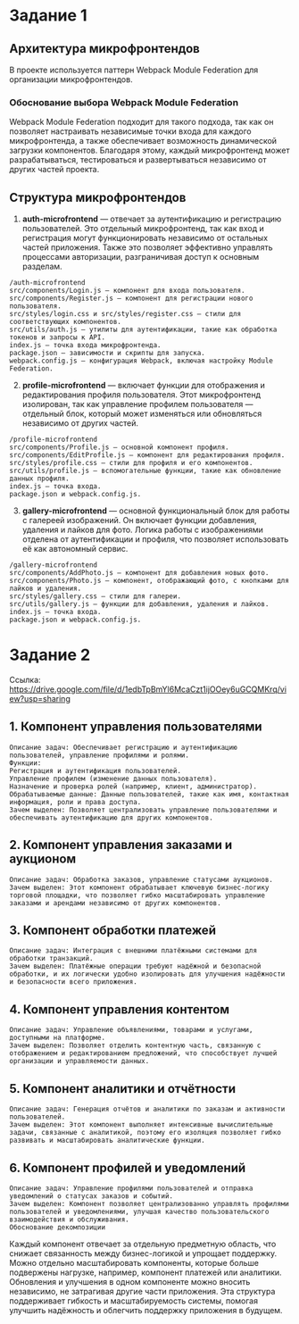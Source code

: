 # Задание 1

## Архитектура микрофронтендов
В проекте используется паттерн Webpack Module Federation для организации микрофронтендов.

### Обоснование выбора Webpack Module Federation
Webpack Module Federation подходит для такого подхода, так как он позволяет настраивать независимые точки входа для каждого микрофронтенда, а также обеспечивает возможность динамической загрузки компонентов. Благодаря этому, каждый микрофронтенд может разрабатываться, тестироваться и развертываться независимо от других частей проекта.

## Структура микрофронтендов
1. **auth-microfrontend** — отвечает за аутентификацию и регистрацию пользователей. Это отдельный микрофронтенд, так как вход и регистрация могут функционировать независимо от остальных частей приложения. Также это позволяет эффективно управлять процессами авторизации, разграничивая доступ к основным разделам.
```
/auth-microfrontend
src/components/Login.js — компонент для входа пользователя.
src/components/Register.js — компонент для регистрации нового пользователя.
src/styles/login.css и src/styles/register.css — стили для соответствующих компонентов.
src/utils/auth.js — утилиты для аутентификации, такие как обработка токенов и запросы к API.
index.js — точка входа микрофронтенда.
package.json — зависимости и скрипты для запуска.
webpack.config.js — конфигурация Webpack, включая настройку Module Federation.
```
2. **profile-microfrontend** — включает функции для отображения и редактирования профиля пользователя. Этот микрофронтенд изолирован, так как управление профилем пользователя — отдельный блок, который может изменяться или обновляться независимо от других частей.
```
/profile-microfrontend
src/components/Profile.js — основной компонент профиля.
src/components/EditProfile.js — компонент для редактирования профиля.
src/styles/profile.css — стили для профиля и его компонентов.
src/utils/profile.js — вспомогательные функции, такие как обновление данных профиля.
index.js — точка входа.
package.json и webpack.config.js.
```
3. **gallery-microfrontend** — основной функциональный блок для работы с галереей изображений. Он включает функции добавления, удаления и лайков для фото. Логика работы с изображениями отделена от аутентификации и профиля, что позволяет использовать её как автономный сервис.
```
/gallery-microfrontend
src/components/AddPhoto.js — компонент для добавления новых фото.
src/components/Photo.js — компонент, отображающий фото, с кнопками для лайков и удаления.
src/styles/gallery.css — стили для галереи.
src/utils/gallery.js — функции для добавления, удаления и лайков.
index.js — точка входа.
package.json и webpack.config.js.
```
# Задание 2
Ссылка: https://drive.google.com/file/d/1edbTpBmYl6McaCzt1ijOOey6uGCQMKrq/view?usp=sharing 

## 1. Компонент управления пользователями
```
Описание задач: Обеспечивает регистрацию и аутентификацию пользователей, управление профилями и ролями.
Функции:
Регистрация и аутентификация пользователей.
Управление профилем (изменение данных пользователя).
Назначение и проверка ролей (например, клиент, администратор).
Обрабатываемые данные: Данные пользователей, такие как имя, контактная информация, роли и права доступа.
Зачем выделен: Позволяет централизовать управление пользователями и обеспечивать аутентификацию для других компонентов.
```
## 2. Компонент управления заказами и аукционом
```
Описание задач: Обработка заказов, управление статусами аукционов.
Зачем выделен: Этот компонент обрабатывает ключевую бизнес-логику торговой площадки, что позволяет гибко масштабировать управление заказами и арендами независимо от других компонентов.
```
## 3. Компонент обработки платежей
```
Описание задач: Интеграция с внешними платёжными системами для обработки транзакций.
Зачем выделен: Платёжные операции требуют надёжной и безопасной обработки, и их логически удобно изолировать для улучшения надёжности и безопасности всего приложения.
```
## 4. Компонент управления контентом
```
Описание задач: Управление объявлениями, товарами и услугами, доступными на платформе.
Зачем выделен: Позволяет отделить контентную часть, связанную с отображением и редактированием предложений, что способствует лучшей организации и управляемости данных.
```
## 5. Компонент аналитики и отчётности
```
Описание задач: Генерация отчётов и аналитики по заказам и активности пользователей.
Зачем выделен: Этот компонент выполняет интенсивные вычислительные задачи, связанные с аналитикой, поэтому его изоляция позволяет гибко развивать и масштабировать аналитические функции.
```
## 6. Компонент профилей и уведомлений
```
Описание задач: Управление профилями пользователей и отправка уведомлений о статусах заказов и событий.
Зачем выделен: Компонент позволяет централизованно управлять профилями пользователей и уведомлениями, улучшая качество пользовательского взаимодействия и обслуживания.
Обоснование декомпозиции
```
Каждый компонент отвечает за отдельную предметную область, что снижает связанность между бизнес-логикой и упрощает поддержку. Можно отдельно масштабировать компоненты, которые больше подвержены нагрузке, например, компонент платежей или аналитики. Обновления и улучшения в одном компоненте можно вносить независимо, не затрагивая другие части приложения. Эта структура поддерживает гибкость и масштабируемость системы, помогая улучшить надёжность и облегчить поддержку приложения в будущем.

